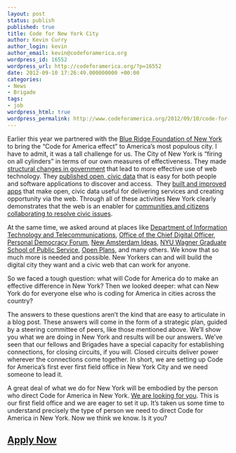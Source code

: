 ```yaml
---
layout: post
status: publish
published: true
title: Code for New York City
author: Kevin Curry
author_login: kevin
author_email: kevin@codeforamerica.org
wordpress_id: 16552
wordpress_url: http://codeforamerica.org/?p=16552
date: 2012-09-10 17:26:49.000000000 +00:00
categories:
- News
- Brigade
tags:
- job
wordpress_html: true
wordpress_permalink: http://www.codeforamerica.org/2012/09/10/code-for-new-york-city/
---
```


<p>Earlier this year we partnered with the <a href="http://brfny.org" title="home page">Blue Ridge Foundation of New York</a> to bring the “Code for America effect” to America’s most populous city. I have to admit, it was a tall challenge for us. The City of New York is “firing on all cylinders” in terms of our own measures of effectiveness. They made <a href="http://www.nyc.gov/html/digital/html/about/about.shtml" title="NYC.gov about Chief Digital Officer">structural changes in government</a> that lead to more effective use of web technology. They <a href="https://data.cityofnewyork.us/" title="NYC Socrata instance">published open, civic data</a> that is easy for both people and software applications to discover and access.  They <a href="nycbigapps.com" title="NYC Big Apps home">built and improved apps</a> that make open, civic data useful for delivering services and creating opportunity via the web. Through all of these activities New York clearly demonstrates that the web is an enabler for <a href="http://blog.ted.com/2012/02/29/possum-problems-and-building-better-government-jennifer-pahlka-at-ted2012/" title="Possum Problems">communities and citizens collaborating to resolve civic issues</a>.</p>
<p>At the same time, we asked around at places like <a href="http://www.google.com/url?sa=t&amp;rct=j&amp;q=&amp;esrc=s&amp;source=web&amp;cd=1&amp;cad=rja&amp;ved=0CCAQFjAA&amp;url=http%3A%2F%2Fwww.nyc.gov%2Fdoitt%2F&amp;ei=IUtHUIPqDPHG0AHB2YGQAw&amp;usg=AFQjCNEVOtYxoyy4vlrEDpuJp6p0n0FK4w" title="home page">Department of Information Technology and Telecommunications</a>, <a href="http://www.nyc.gov/html/digital/html/about/about.shtml" title="home page">Office of the Chief Digital Officer</a>, <a href="http://pdf.org" title="home page">Personal Democracy Forum</a>, <a href="http://nuams.com/" title="home page">New Amsterdam Ideas</a>, <a href="http://wagner.nyu.edu" title="home page">NYU Wagner Graduate School of Public Service</a>, <a href="http://openplans.org" title="home page">Open Plans</a>, and many others. We know that so much more is needed and possible. New Yorkers can and will build the digital city they want and a civic web that can work for anyone.</p>
<p>So we faced a tough question: what will Code for America do to make an effective difference in New York? Then we looked deeper: what can New York do for everyone else who is coding for America in cities across the country?</p>
<p>The answers to these questions aren’t the kind that are easy to articulate in a blog post. These answers will come in the form of a strategic plan, guided by a steering committee of peers, like those mentioned above. We’ll show you what we are doing in New York and results will be our answers. We’ve seen that our fellows and Brigades have a special capacity for establishing connections, for closing circuits, if you will. Closed circuits deliver power wherever the connections come together. In short, we are setting up Code for America’s first ever first field office in New York City and we need someone to lead it.</p>
<p>A great deal of what we do for New York will be embodied by the person who direct Code for America in New York. <a href="http://codeforamerica.theresumator.com/apply/R73VZn/NYC-Program-Director.html" title="resumator">We are looking for you</a>. This is our first field office and we are eager to set it up. It’s taken us some time to understand precisely the type of person we need to direct Code for America in New York. Now we think we know. Is it you?</p>
<h2><a href="http://codeforamerica.theresumator.com/apply/R73VZn/NYC-Program-Director.html" title="resumator">Apply Now</a></h2>
<p> </p>
<p> </p>
